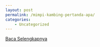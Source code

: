 ```yaml
---
layout: post
permalink: /mimpi-kambing-pertanda-apa/
categories:
    - Uncategorized
---
```


[Baca Selengkapnya](/10)